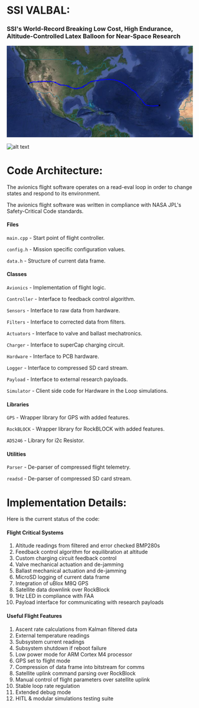 # SSI VALBAL:
### SSI's World-Record Breaking Low Cost, High Endurance, Altitude-Controlled Latex Balloon for Near-Space Research

![alt text](map.png "Flight path")


![alt text](valbal.jpg "ValBal")

# Code Architecture:
The avionics flight software operates on a read-eval loop in order to change states and respond to its environment.

The avionics flight software was written in compliance with NASA JPL's  Safety-Critical Code standards.

#### Files
`main.cpp` - Start point of flight controller.

`config.h` - Mission specific configuration values.

`data.h` - Structure of current data frame.

#### Classes
`Avionics` - Implementation of flight logic.

`Controller` - Interface to feedback control algorithm.

`Sensors` - Interface to raw data from hardware.

`Filters` - Interface to corrected data from filters.

`Actuators` - Interface to valve and ballast mechatronics.

`Charger` - Interface to superCap charging circuit.

`Hardware` - Interface to PCB hardware.

`Logger` - Interface to compressed SD card stream.

`Payload` - Interface to external research payloads.

`Simulator` - Client side code for Hardware in the Loop simulations.

#### Libraries
`GPS` - Wrapper library for GPS with added features.

`RockBLOCK` - Wrapper library for RockBLOCK with added features.

`AD5246` - Library for i2c Resistor.

#### Utilities
`Parser` - De-parser of compressed flight telemetry.

`readsd` - De-parser of compressed SD card stream.

# Implementation Details:
Here is the current status of the code:

#### Flight Critical Systems
1. Altitude readings from filtered and error checked BMP280s
2. Feedback control algorithm for equilibration at altitude
3. Custom charging circuit feedback control
4. Valve mechanical actuation and de-jamming
5. Ballast mechanical actuation and de-jamming
6. MicroSD logging of current data frame
7. Integration of uBlox M8Q GPS
8. Satellite data downlink over RockBlock
9. 1Hz LED in compliance with FAA
10. Payload interface for communicating with research payloads

#### Useful Flight Features
1. Ascent rate calculations from Kalman filtered data
2. External temperature readings
3. Subsystem current readings
4. Subsystem shutdown if reboot failure
5. Low power mode for ARM Cortex M4 processor
6. GPS set to flight mode
7. Compression of data frame into bitstream for comms
8. Satellite uplink command parsing over RockBlock
9. Manual control of flight parameters over satellite uplink
10. Stable loop rate regulation
11. Extended debug mode
12. HITL & modular simulations testing suite